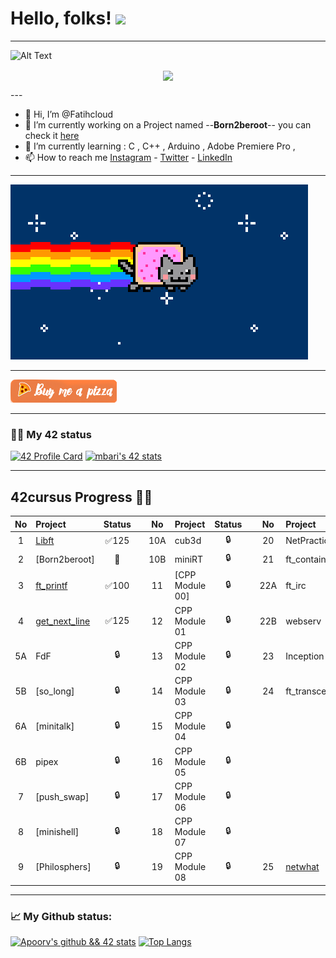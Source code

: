 # Hello, folks! <img src="https://github.com/barimehdi77/barimehdi77/blob/main/wave.gif" width="30px">
---

![Alt Text](https://media.giphy.com/media/I6wjZUBMFcRn5U6zQF/giphy-downsized-large.gif)
<p align="center"><img align="center" src="https://komarev.com/ghpvc/?username=Fatihcloud&&color=blue&style=flat-square"></p>
---

- 👋 Hi, I’m @Fatihcloud
- 🔭 I’m currently working on a Project named --**Born2beroot**-- you can check it [here](https://github.com/Fatihcloud/Libft)
- 🌱 I’m currently learning : C , C++ , Arduino , Adobe Premiere Pro ,
- 📫 How to reach me [Instagram](https://www.instagram.com/fatihcloud/) - [Twitter](https://twitter.com/fthblt66) - [LinkedIn](https://www.linkedin.com/in/fatih-bulut-b240ba137)

---

![Alt Text](https://github.com/Fatihcloud/Fatihcloud/blob/main/4cbe8d_f1ed2800a49649848102c68fc5a66e53mv2.gif)

---

[!["Buy Me A Pizza"](https://github.com/Fatihcloud/Fatihcloud/blob/main/orange_img(1).png)](https://www.buymeacoffee.com/Fatihcloud)

---

### 👨‍💻 My 42 status
[![42 Profile Card](https://1337-readme.vercel.app/api/profile?dark=true&login=fbulut)](https://profile.intra.42.fr/users/fbulut)
[![mbari's 42 stats](https://badge42.herokuapp.com/api/stats/fbulut?cursus=C%20reloaded)](https://profile.intra.42.fr/users/fbulut)

---

## 42cursus Progress 💪🏻
| No  | Project                                     | Status |   | No  | Project                                   | Status |   | No  | Project                        | Status |
| :-: | :------------------------------------------ | :----: | - | :-: | :---------------------------------------- | :----: | - | :-: | :----------------------------- | :----: |
| 1   | [Libft](https://github.com/Fatihcloud/Libft_42)               | ✅125  |   | 10A | cub3d                                      | 🔒     |   | 20  | NetPractice                    | 🔒      |
| 2   | [Born2beroot]                               | 📝    |   | 10B | miniRT                                     | 🔒     |   | 21  | ft_containers                  | 🔒      |
| 3   | [ft_printf](https://github.com/Fatihcloud/42ft_printf)                               | ✅100    |   | 11  | [CPP Module 00]                            | 🔒     |   | 22A | ft_irc                         | 🔒      |
| 4   | [get_next_line](https://github.com/Fatihcloud/get_next_line_42)     | ✅125  |   | 12  | CPP Module 01                              | 🔒     |   | 22B | webserv                        | 🔒      |
| 5A  | FdF                                         | 🔒     |   | 13  | CPP Module 02                              | 🔒     |   | 23  | Inception                      | 🔒      |
| 5B  | [so_long]                                   | 🔒     |   | 14  | CPP Module 03                              | 🔒     |   | 24  | ft_transcendence               | 🔒      |
| 6A  | [minitalk]                                  | 🔒     |   | 15  | CPP Module 04                              | 🔒     |   |     |                                |         |
| 6B  | pipex                                       | 🔒     |   | 16  | CPP Module 05                              | 🔒     |   |     |                                |         |
| 7   | [push_swap]                                 | 🔒     |   | 17  | CPP Module 06                              | 🔒     |   |     |                                |         |
| 8   | [minishell]                                 | 🔒     |   | 18  | CPP Module 07                              | 🔒     |   |     |                                |         |
| 9   | [Philosphers]                               | 🔒     |   | 19  | CPP Module 08                              | 🔒     |   | 25  | [netwhat](../../../42-netwhat) | 🔒      |

---

### 📈 My Github status:
[![Apoorv's github && 42 stats](https://github-readme-stats.vercel.app/api?username=Fatihcloud&show_icons=true&theme=radical)](https://github.com/Fatihcloud)
[![Top Langs](https://github-readme-stats.vercel.app/api/top-langs/?username=Fatihcloud&layout=compact&theme=radical)](https://github.com/Fatihcloud)

<!---
Fatihcloud/Fatihcloud is a ✨ special ✨ repository because its `README.md` (this file) appears on your GitHub profile.
You can click the Preview link to take a look at your changes.
--->
